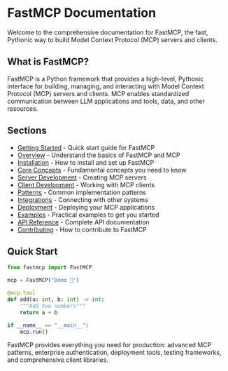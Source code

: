 # FastMCP Documentation

Welcome to the comprehensive documentation for FastMCP, the fast, Pythonic way to build Model Context Protocol (MCP) servers and clients.

## What is FastMCP?

FastMCP is a Python framework that provides a high-level, Pythonic interface for building, managing, and interacting with Model Context Protocol (MCP) servers and clients. MCP enables standardized communication between LLM applications and tools, data, and other resources.

## Sections

- [Getting Started](./getting-started/index.md) - Quick start guide for FastMCP
- [Overview](./overview/index.md) - Understand the basics of FastMCP and MCP
- [Installation](./installation/index.md) - How to install and set up FastMCP
- [Core Concepts](./core-concepts/index.md) - Fundamental concepts you need to know
- [Server Development](./server-development/index.md) - Creating MCP servers
- [Client Development](./client-development/index.md) - Working with MCP clients
- [Patterns](./patterns/index.md) - Common implementation patterns
- [Integrations](./integrations/index.md) - Connecting with other systems
- [Deployment](./deployment/index.md) - Deploying your MCP applications
- [Examples](./examples/index.md) - Practical examples to get you started
- [API Reference](./api-reference/index.md) - Complete API documentation
- [Contributing](./contributing/index.md) - How to contribute to FastMCP

## Quick Start

```python
from fastmcp import FastMCP

mcp = FastMCP("Demo 🚀")

@mcp.tool
def add(a: int, b: int) -> int:
    """Add two numbers"""
    return a + b

if __name__ == "__main__":
    mcp.run()
```

FastMCP provides everything you need for production: advanced MCP patterns, enterprise authentication, deployment tools, testing frameworks, and comprehensive client libraries.